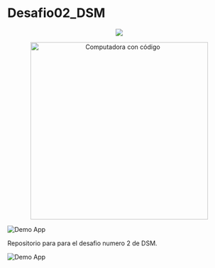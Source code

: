 # Desafio02_DSM
<p align="center">
 <img src="https://capsule-render.vercel.app/api?type=waving&color=0:aa00ff,100:00ccff&height=200&section=header&text=DESAFÍO%20%232&fontSize=40&fontColor=ffffff">
</p>

<p align="center">
  <img src="https://media.giphy.com/media/coxQHKASG60HrHtvkt/giphy.gif" alt="Computadora con código" width="400"/>
</p>




![Demo App](https://user-images.githubusercontent.com/73097560/115834477-dbab4500-a447-11eb-908a-139a6edaec5c.gif)


Repositorio para para el desafio numero 2 de DSM.


![Demo App](https://user-images.githubusercontent.com/73097560/115834477-dbab4500-a447-11eb-908a-139a6edaec5c.gif)
